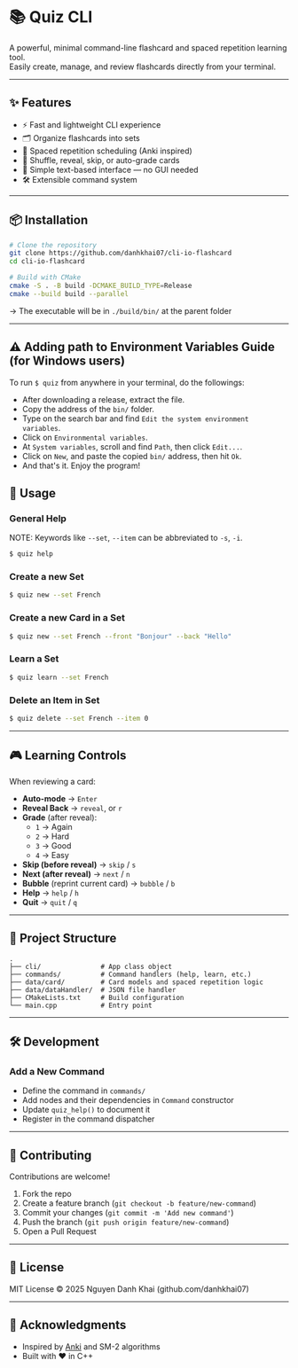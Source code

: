 # 📚 Quiz CLI

A powerful, minimal command-line flashcard and spaced repetition learning tool.  
Easily create, manage, and review flashcards directly from your terminal.

---

## ✨ Features

- ⚡ Fast and lightweight CLI experience
- 🗂️ Organize flashcards into sets
- 🔄 Spaced repetition scheduling (Anki inspired)
- 🎲 Shuffle, reveal, skip, or auto-grade cards
- 📖 Simple text-based interface — no GUI needed
- 🛠️ Extensible command system

---

## 📦 Installation

```bash
# Clone the repository
git clone https://github.com/danhkhai07/cli-io-flashcard
cd cli-io-flashcard

# Build with CMake
cmake -S . -B build -DCMAKE_BUILD_TYPE=Release
cmake --build build --parallel
```
-> The executable will be in `./build/bin/` at the parent folder

---

## ⚠️ Adding path to Environment Variables Guide (for Windows users)

  To run `$ quiz` from anywhere in your terminal, do the followings: 
  - After downloading a release, extract the file.
  - Copy the address of the `bin/` folder.
  - Type on the search bar and find `Edit the system environment variables`.
  - Click on `Environmental variables`.
  - At `System variables`, scroll and find `Path`, then click `Edit...`.
  - Click on `New`, and paste the copied `bin/` address, then hit `Ok`.
  - And that's it. Enjoy the program!

## 🚀 Usage

### General Help
  NOTE: Keywords like `--set`,  `--item` can be abbreviated to `-s`, `-i`.

```bash
$ quiz help
```

### Create a new Set
```bash
$ quiz new --set French
```

### Create a new Card in a Set
```bash
$ quiz new --set French --front "Bonjour" --back "Hello"
```

### Learn a Set
```bash
$ quiz learn --set French
```

### Delete an Item in Set
```bash
$ quiz delete --set French --item 0
```

---

## 🎮 Learning Controls

When reviewing a card:

- **Auto-mode** → `Enter`
- **Reveal Back** → `reveal`, or `r`
- **Grade** (after reveal):
  - `1` → Again
  - `2` → Hard
  - `3` → Good
  - `4` → Easy
- **Skip (before reveal)** → `skip` / `s`
- **Next (after reveal)** → `next` / `n`
- **Bubble** (reprint current card) → `bubble` / `b`
- **Help** → `help` / `h`
- **Quit** → `quit` / `q`

---

## 📂 Project Structure

```text
.
├── cli/               # App class object
├── commands/          # Command handlers (help, learn, etc.)
├── data/card/         # Card models and spaced repetition logic
├── data/dataHandler/  # JSON file handler 
├── CMakeLists.txt     # Build configuration
└── main.cpp           # Entry point
```

---

## 🛠️ Development

### Add a New Command
- Define the command in `commands/`
- Add nodes and their dependencies in `Command` constructor
- Update `quiz_help()` to document it
- Register in the command dispatcher

---

## 🤝 Contributing

Contributions are welcome!  
1. Fork the repo  
2. Create a feature branch (`git checkout -b feature/new-command`)  
3. Commit your changes (`git commit -m 'Add new command'`)  
4. Push the branch (`git push origin feature/new-command`)  
5. Open a Pull Request  

---

## 📜 License

MIT License © 2025 Nguyen Danh Khai (github.com/danhkhai07)

---

## 🌟 Acknowledgments

- Inspired by [Anki](https://apps.ankiweb.net/) and SM-2 algorithms
- Built with ❤️ in C++